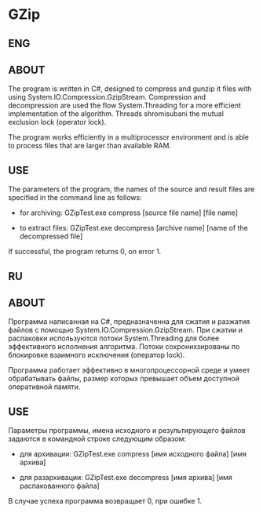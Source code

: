 ﻿# GZip 

ENG
---

ABOUT
-------

The program is written in C#, designed to compress and gunzip it files with 
using System.IO.Compression.GzipStream. Compression and decompression are used 
the flow System.Threading for a more efficient implementation of the algorithm. Threads 
shromisubani the mutual exclusion lock (operator lock).

The program works efficiently in a multiprocessor environment and is able to process 
files that are larger than available RAM.

USE
------
The parameters of the program, the names of the source and result files are specified in 
the command line as follows:

* for archiving: GZipTest.exe compress [source file name] [file name]

* to extract files: GZipTest.exe decompress [archive name] [name of the decompressed file]

If successful, the program returns 0, on error 1.



RU
---

ABOUT
-------

Программа написанная на C#, предназначенна для сжатия и разжатия файлов с 
помощью System.IO.Compression.GzipStream. При сжатии и распаковки используются 
потоки System.Threading для более эффективного исполнения алгоритма. Потоки 
сохронихзированы по блокировке взаимного исключения (оператор lock).

Программа работает эффективно в многопроцессорной среде и умеет обрабатывать 
файлы, размер которых превышает объем доступной оперативной памяти.

USE
------
Параметры программы, имена исходного и результирующего файлов задаются в 
командной строке следующим образом:

* для архивации: GZipTest.exe compress [имя исходного файла] [имя архива]

* для разархивации: GZipTest.exe decompress  [имя архива] [имя распакованного файла]

В случае успеха программа возвращает 0, при ошибке  1.

